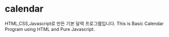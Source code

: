 # calendar
HTML,CSS,Javascript로 만든 기본 달력 프로그램입니다. This is Basic Calendar Program using HTML and Pure Javascript.
